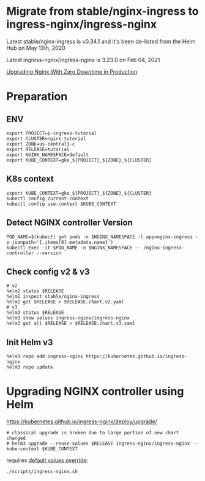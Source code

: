 # Migrate from stable/nginx-ingress to ingress-nginx/ingress-nginx
Latest stable/nginx-ingress is v0.34.1 and it's been de-listed from the Helm Hub on May 13th, 2020

Latest ingress-nginx/ingress-nginx is 3.23.0 on Feb 04, 2021

[Upgrading Nginx With Zero Downtime in Production](https://github.com/kubernetes/ingress-nginx/blob/master/charts/ingress-nginx/README.md#upgrading-with-zero-downtime-in-production)

# Preparation
## ENV
```
export PROJECT=p-ingress-tutorial
export CLUSTER=nginx-tutorial
export ZONE=us-central1-c
export RELEASE=tutorial
export NGINX_NAMESPACE=default
export KUBE_CONTEXT=gke_${PROJECT}_${ZONE}_${CLUSTER}
```

## K8s context
```
export KUBE_CONTEXT=gke_${PROJECT}_${ZONE}_${CLUSTER}
kubectl config current-context
kubectl config use-context $KUBE_CONTEXT
```

## Detect NGINX controller Version
```
POD_NAME=$(kubectl get pods -n $NGINX_NAMESPACE -l app=nginx-ingress -o jsonpath='{.items[0].metadata.name}')
kubectl exec -it $POD_NAME -n $NGINX_NAMESPACE -- /nginx-ingress-controller --version
```

## Check config v2 & v3
```
# v2
helm2 status $RELEASE
helm2 inspect stable/nginx-ingress
helm2 get $RELEASE > $RELEASE.chart.v2.yaml
# v3
helm3 status $RELEASE
helm3 show values ingress-nginx/ingress-nginx
helm3 get all $RELEASE > $RELEASE.chart.v3.yaml
```

## Init Helm v3
```
helm3 repo add ingress-nginx https://kubernetes.github.io/ingress-nginx
helm3 repo update
```

# Upgrading NGINX controller using Helm
https://kubernetes.github.io/ingress-nginx/deploy/upgrade/
```
# classical upgrade is broken due to large portion of new chart changed
# helm3 upgrade --reuse-values $RELEASE ingress-nginx/ingress-nginx --kube-context $KUBE_CONTEXT
```
requires [default values override](https://rimusz.net/migrating-to-ingress-nginx):
```
./scripts/ingress-nginx.sh
```
